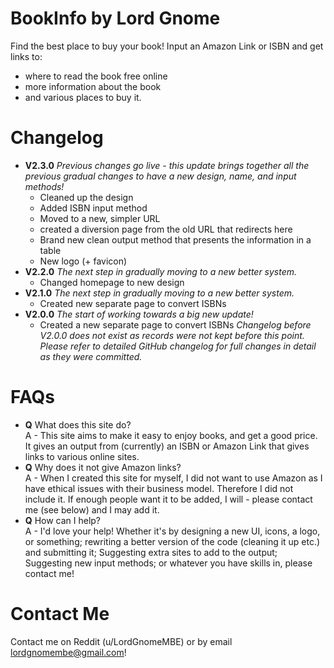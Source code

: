 # BookInfo by Lord Gnome
Find the best place to buy your book!
Input an Amazon Link or ISBN and get links to:
- where to read the book free online
- more information about the book
- and various places to buy it.
# Changelog
- <b>V2.3.0</b> <i>Previous changes go live - this update brings together all the previous gradual changes to have a new design, name, and input methods!</i> </br>
   - Cleaned up the design
   - Added ISBN input method
   - Moved to a new, simpler URL
   - created a diversion page from the old URL that redirects here
   - Brand new clean output method that presents the information in a table
   - New logo (+ favicon)
- <b>V2.2.0</b> <i>The next step in gradually moving to a new better system.</i></br>
   - Changed homepage to new design
- <b>V2.1.0</b> <i>The next step in gradually moving to a new better system.</i></br>
   - Created new separate page to convert ISBNs
- <b>V2.0.0</b> <i>The start of working towards a big new update!</i></br>
   - Created a new separate page to convert ISBNs
<i>Changelog before V2.0.0 does not exist as records were not kept before this point.</i>
<i>Please refer to detailed GitHub changelog for full changes in detail as they were committed.</i>
# FAQs
- <b>Q</b> What does this site do?</br>
A - This site aims to make it easy to enjoy books, and get a good price. It gives an output from (currently) an ISBN or Amazon Link that gives links to various online sites.
- <b>Q</b> Why does it not give Amazon links?</br>
A - When I created this site for myself, I did not want to use Amazon as I have ethical issues with their business model. Therefore I did not include it. If enough people want it to be added, I will - please contact me (see below) and I may add it.
- <b>Q</b> How can I help?</br>
A - I'd love your help! Whether it's by designing a new UI, icons, a logo, or something; rewriting a better version of the code (cleaning it up etc.) and submitting it; Suggesting extra sites to add to the output; Suggesting new input methods; or whatever you have skills in, please contact me!
# Contact Me
Contact me on Reddit (u/LordGnomeMBE) or by email lordgnomembe@gmail.com!
